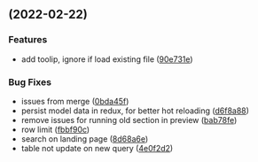 ##  (2022-02-22)


### Features

* add toolip, ignore if load existing file ([90e731e](https://github.com/alexkreidler/loqu-next/commit/90e731ebb303e0f9696bfa656fd95509831841bc))


### Bug Fixes

* issues from merge ([0bda45f](https://github.com/alexkreidler/loqu-next/commit/0bda45fc6df42be5fe6095f9227ba37a91d82934))
* persist model data in redux, for better hot reloading ([d6f8a88](https://github.com/alexkreidler/loqu-next/commit/d6f8a8810dec5cbf39260378860eea3bb49755c6))
* remove issues for running old section in preview ([bab78fe](https://github.com/alexkreidler/loqu-next/commit/bab78fe05044adb0d204c95a174ee1d5d1434acb))
* row limit ([fbbf90c](https://github.com/alexkreidler/loqu-next/commit/fbbf90c0323f2d258eb0857102ff7d0bf8c3c097))
* search on landing page ([8d68a6e](https://github.com/alexkreidler/loqu-next/commit/8d68a6e4472fca632a87d2b677a06a5835a2425f))
* table not update on new query ([4e0f2d2](https://github.com/alexkreidler/loqu-next/commit/4e0f2d2e5ee263979529900e49eed3d5bcc8ac57))


